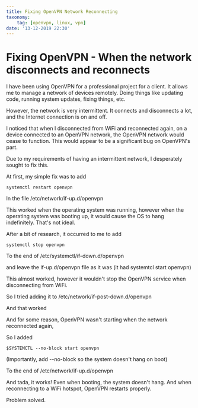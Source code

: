 ```yaml
---
title: Fixing OpenVPN Network Reconnecting
taxonomy:
	tag: [openvpn, linux, vpn]
date: '13-12-2019 22:30'
---
```

# Fixing OpenVPN - When the network disconnects and reconnects

I have been using OpenVPN for a professional project for a client. It allows me to manage a network of devices remotely. Doing things like updating code, running system updates, fixing things, etc.

However, the network is very intermittent. It connects and disconnects a lot, and the Internet connection is on and off.

I noticed that when I disconnected from WiFi and reconnected again, on a device connected to an OpenVPN network, the OpenVPN network would cease to function. This would appear to be a significant bug on OpenVPN's part.

Due to my requirements of having an intermittent network, I desperately sought to fix this.

At first, my simple fix was to add 

```
systemctl restart openvpn
```

In the file /etc/network/if-up.d/openvpn

This worked when the operating system was running, however when the operating system was booting up, it would cause the OS to hang indefinitely. That's not ideal.

After a bit of research, it occurred to me to add

```
systemctl stop openvpn
```

To the end of /etc/systemctl/if-down.d/openvpn

and leave the if-up.d/openvpn file as it was (it had systemtcl start openvpn)

This almost worked, however it wouldn't stop the OpenVPN service when disconnecting from WiFi.

So I tried adding it to /etc/network/if-post-down.d/openvpn

And that worked

And for some reason, OpenVPN wasn't starting when the network reconnected again, 

So I added

```
$SYSTEMCTL --no-block start openvpn
```
(Importantly, add --no-block so the system doesn't hang on boot)

To the end of /etc/network/if-up.d/openvpn

And tada, it works! Even when booting, the system doesn't hang. And when reconnecting to a WiFi hotspot, OpenVPN restarts properly.

Problem solved.

